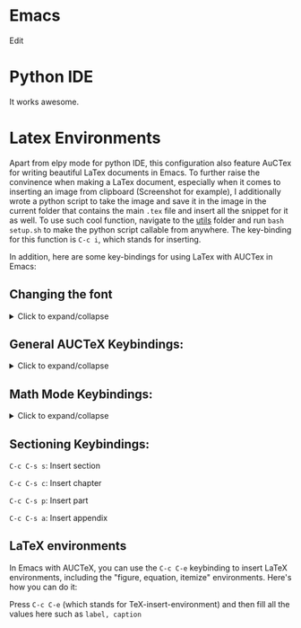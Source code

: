 # Emacs
Edit 
# Python IDE
It works awesome.

# Latex Environments
Apart from elpy mode for python IDE, this configuration also feature AuCTex for writing beautiful LaTex documents in Emacs. To further raise the convinence when making a LaTex document, especially when it comes to inserting an image from clipboard (Screenshot for example), I additionally wrote a python script to take the image and save it in the image in the current folder that contains the main `.tex` file and insert all the snippet for it as well. To use such cool function, navigate to the [utils](../utils) folder and run `bash setup.sh` to make the python script callable from anywhere. The key-binding for this function is `C-c i`, which stands for inserting.

In addition, here are some key-bindings for using LaTex with AUCTex in Emacs:

## Changing the font
<details>
<summary>Click to expand/collapse</summary>

AUCTeX provides convenient keyboard shortcuts for inserting macros which specify the font to be used for typesetting certain parts of the text. They start with `C-c C-f`, and the last `C-` combination tells AUCTeX which font you want:

`C-c C-f C-b`: Insert bold face ‘\textbf{∗}’ text.

`C-c C-f C-i` Insert italics ‘\textit{∗}’ text.

`C-c C-f C-e` Insert emphasized ‘\emph{∗}’ text.

`C-c C-f C-s` Insert slanted ‘\textsl{∗}’ text.

`C-c C-f C-r` Insert roman \textrm{∗} text.

`C-c C-f C-f` Insert sans serif ‘\textsf{∗}’ text.

`C-c C-f C-t` Insert typewriter ‘\texttt{∗}’ text.

`C-c C-f C-c` Insert SMALL CAPS ‘\textsc{∗}’ text.

</details>

## General AUCTeX Keybindings:
<details>
<summary>Click to expand/collapse</summary>

`C-c C-n`: Next error (jump to the next error or warning)

`C-c C-p`: Previous error (jump to the previous error or warning)

`C-c C-f`: Fill paragraph (automatically format the current paragraph)

`C-c C-e`: Insert environment (prompt for an environment name and insert the corresponding environment)

`C-c C-s`: Insert sectioning command (prompt for a sectioning command and insert it)

`C-c C-m`: Insert macro (prompt for a LaTeX macro name and insert it)

`C-c C-c`: Compile (run LaTeX on the current document)

`C-c C-v`: View (open the compiled document in a PDF viewer)

`C-c C-r`: Command on region (run a LaTeX command on the selected region)

`C-c C-i`: Check and insert image (prompt for an image file name, check its existence, and insert the corresponding LaTeX code)

`C-c C-l`: Check and insert label (prompt for a label name, check for existing labels, and insert the corresponding LaTeX code)

</details>

## Math Mode Keybindings:
<details>
<summary>Click to expand/collapse</summary>

`C-c C-a`: Insert aligned environment

`C-c C-e`: Insert equation environment

`C-c C-m`: Insert math environment

`C-c RET`: Insert math macro

</details>

## Sectioning Keybindings:
`C-c C-s s`: Insert section

`C-c C-s c`: Insert chapter

`C-c C-s p`: Insert part

`C-c C-s a`: Insert appendix

## LaTeX environments
In Emacs with AUCTeX, you can use the `C-c C-e` keybinding to insert LaTeX environments, including the "figure, equation, itemize" environments. Here's how you can do it:

Press `C-c C-e` (which stands for TeX-insert-environment) and then fill all the values here such as `label, caption`